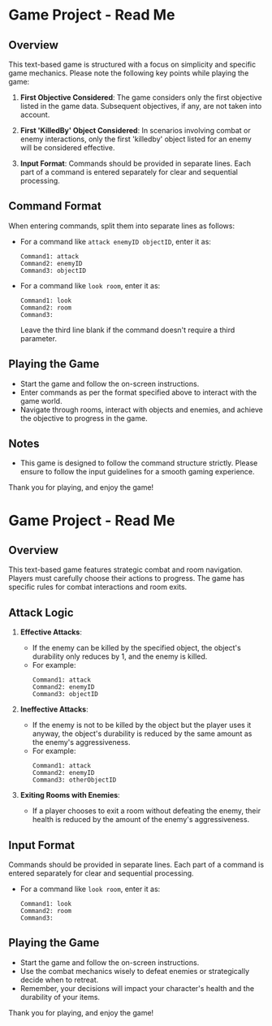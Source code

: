 # Game Project - Read Me

## Overview
This text-based game is structured with a focus on simplicity and specific game mechanics. Please note the following key points while playing the game:

1. **First Objective Considered**: The game considers only the first objective listed in the game data. Subsequent objectives, if any, are not taken into account.

2. **First 'KilledBy' Object Considered**: In scenarios involving combat or enemy interactions, only the first 'killedby' object listed for an enemy will be considered effective.

3. **Input Format**: Commands should be provided in separate lines. Each part of a command is entered separately for clear and sequential processing.

## Command Format
When entering commands, split them into separate lines as follows:

- For a command like `attack enemyID objectID`, enter it as:
    ```
    Command1: attack
    Command2: enemyID
    Command3: objectID
    ```

- For a command like `look room`, enter it as:
    ```
    Command1: look
    Command2: room
    Command3: 
    ```
  Leave the third line blank if the command doesn't require a third parameter.

## Playing the Game
- Start the game and follow the on-screen instructions.
- Enter commands as per the format specified above to interact with the game world.
- Navigate through rooms, interact with objects and enemies, and achieve the objective to progress in the game.

## Notes
- This game is designed to follow the command structure strictly. Please ensure to follow the input guidelines for a smooth gaming experience.

Thank you for playing, and enjoy the game!

# Game Project - Read Me

## Overview
This text-based game features strategic combat and room navigation. Players must carefully choose their actions to progress. The game has specific rules for combat interactions and room exits.

## Attack Logic
1. **Effective Attacks**:
   - If the enemy can be killed by the specified object, the object's durability only reduces by 1, and the enemy is killed.
   - For example:
     ```
     Command1: attack
     Command2: enemyID
     Command3: objectID
     ```

2. **Ineffective Attacks**:
   - If the enemy is not to be killed by the object but the player uses it anyway, the object's durability is reduced by the same amount as the enemy's aggressiveness.
   - For example:
     ```
     Command1: attack
     Command2: enemyID
     Command3: otherObjectID
     ```

3. **Exiting Rooms with Enemies**:
   - If a player chooses to exit a room without defeating the enemy, their health is reduced by the amount of the enemy's aggressiveness.

## Input Format
Commands should be provided in separate lines. Each part of a command is entered separately for clear and sequential processing.

- For a command like `look room`, enter it as:
    ```
    Command1: look
    Command2: room
    Command3: 
    ```

## Playing the Game
- Start the game and follow the on-screen instructions.
- Use the combat mechanics wisely to defeat enemies or strategically decide when to retreat.
- Remember, your decisions will impact your character's health and the durability of your items.

Thank you for playing, and enjoy the game!
